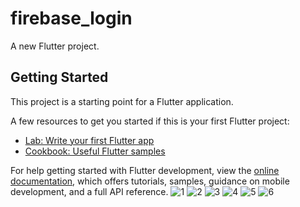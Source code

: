 # firebase_login

A new Flutter project.

## Getting Started

This project is a starting point for a Flutter application.

A few resources to get you started if this is your first Flutter project:

- [Lab: Write your first Flutter app](https://docs.flutter.dev/get-started/codelab)
- [Cookbook: Useful Flutter samples](https://docs.flutter.dev/cookbook)

For help getting started with Flutter development, view the
[online documentation](https://docs.flutter.dev/), which offers tutorials,
samples, guidance on mobile development, and a full API reference.
![1](https://user-images.githubusercontent.com/120237924/226375656-de1be94a-87c9-4f28-9a6d-3543f1de8d14.png)
![2](https://user-images.githubusercontent.com/120237924/226375620-33a415e0-9dc6-4a70-b536-615a6facdf7e.png)
![3](https://user-images.githubusercontent.com/120237924/226375631-1756938f-57df-45a2-846e-7bf696420d61.png)
![4](https://user-images.githubusercontent.com/120237924/226375636-b5ff0ff6-c30b-49ae-9987-b56533c21f09.png)
![5](https://user-images.githubusercontent.com/120237924/226375648-99b68364-f87b-40a1-93d1-3cca0d08bad0.png)
![6](https://user-images.githubusercontent.com/120237924/226375651-680d88e7-6687-4b3a-909b-61c8540c10ef.png)

